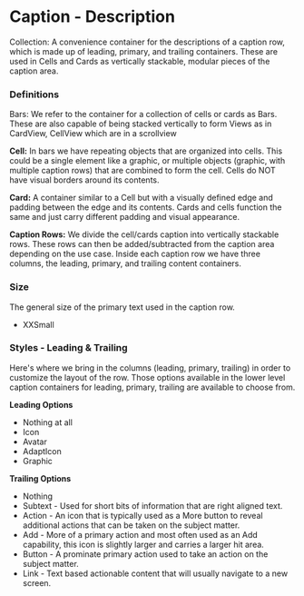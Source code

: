# Caption - Description

Collection:  A convenience container for the descriptions of a caption row, which is made up of leading, primary, and trailing containers. These are used in Cells and Cards as vertically stackable, modular pieces of the caption area.

### Definitions

Bars: We refer to the container for a collection of cells or cards as Bars. These are also capable of being stacked vertically to form Views as in CardView, CellView which are in a scrollview

**Cell:**  In bars we have repeating objects that are organized into cells.  This could be a single element like a graphic, or multiple objects (graphic, with multiple caption rows) that are combined to form the cell. Cells do NOT have visual borders around its contents.

**Card:** A container similar to a Cell but with a visually defined edge and padding between the edge and its contents. Cards and cells function the same and just carry different padding and visual appearance.

**Caption Rows:** We divide the cell/cards caption into vertically stackable rows. These rows can then be added/subtracted from the caption area depending on the use case.  Inside each caption row we have three columns, the leading, primary, and trailing content containers.

### Size

The general size of the primary text used in the caption row.

- XXSmall

  

### Styles - Leading & Trailing

Here's where we bring in the columns (leading, primary, trailing) in order to customize the layout of the row. Those options available in the lower level caption containers for leading, primary, trailing are available to choose from.

**Leading Options**

- Nothing at all
- Icon
- Avatar
- AdaptIcon
- Graphic

**Trailing Options**

- Nothing
- Subtext - Used for short bits of information that are right aligned text.
- Action - An icon that is typically used as a More button to reveal additional actions that can be taken on the subject matter.
- Add - More of a primary action and most often used as an Add capability, this icon is slightly larger and carries a larger hit area.
- Button - A prominate primary action used to take an action on the subject matter.
- Link - Text based actionable content that will usually navigate to a new screen.
